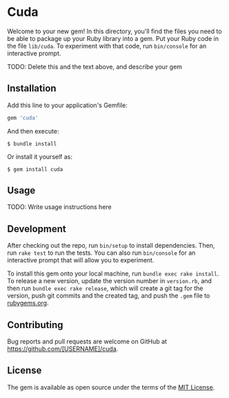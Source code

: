 # Cuda

Welcome to your new gem! In this directory, you'll find the files you need to be able to package up your Ruby library into a gem. Put your Ruby code in the file `lib/cuda`. To experiment with that code, run `bin/console` for an interactive prompt.

TODO: Delete this and the text above, and describe your gem

## Installation

Add this line to your application's Gemfile:

```ruby
gem 'cuda'
```

And then execute:

    $ bundle install

Or install it yourself as:

    $ gem install cuda

## Usage

TODO: Write usage instructions here

## Development

After checking out the repo, run `bin/setup` to install dependencies. Then, run `rake test` to run the tests. You can also run `bin/console` for an interactive prompt that will allow you to experiment.

To install this gem onto your local machine, run `bundle exec rake install`. To release a new version, update the version number in `version.rb`, and then run `bundle exec rake release`, which will create a git tag for the version, push git commits and the created tag, and push the `.gem` file to [rubygems.org](https://rubygems.org).

## Contributing

Bug reports and pull requests are welcome on GitHub at https://github.com/[USERNAME]/cuda.

## License

The gem is available as open source under the terms of the [MIT License](https://opensource.org/licenses/MIT).
